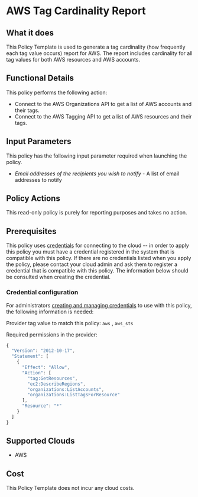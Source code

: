 # AWS Tag Cardinality Report

## What it does

This Policy Template is used to generate a tag cardinality (how frequently each tag value occurs) report for AWS. The report includes cardinality for all tag values for both AWS resources and AWS accounts.

## Functional Details

This policy performs the following action:

- Connect to the AWS Organizations API to get a list of AWS accounts and their tags.
- Connect to the AWS Tagging API to get a list of AWS resources and their tags.

## Input Parameters

This policy has the following input parameter required when launching the policy.

- *Email addresses of the recipients you wish to notify* - A list of email addresses to notify

## Policy Actions

This read-only policy is purely for reporting purposes and takes no action.

## Prerequisites

This policy uses [credentials](https://docs.flexera.com/flexera/EN/Automation/ManagingCredentialsExternal.htm) for connecting to the cloud -- in order to apply this policy you must have a credential registered in the system that is compatible with this policy. If there are no credentials listed when you apply the policy, please contact your cloud admin and ask them to register a credential that is compatible with this policy. The information below should be consulted when creating the credential.

### Credential configuration

For administrators [creating and managing credentials](https://docs.flexera.com/flexera/EN/Automation/ManagingCredentialsExternal.htm) to use with this policy, the following information is needed:

Provider tag value to match this policy: `aws` , `aws_sts`

Required permissions in the provider:

```javascript
{
  "Version": "2012-10-17",
  "Statement": [
    {
      "Effect": "Allow",
      "Action": [
        "tag:GetResources",
        "ec2:DescribeRegions",
        "organizations:ListAccounts",
        "organizations:ListTagsForResource"
      ],
      "Resource": "*"
    }
  ]
}
```

## Supported Clouds

- AWS

## Cost

This Policy Template does not incur any cloud costs.
